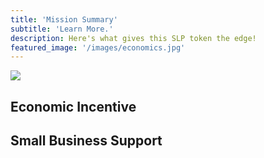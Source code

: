 ```yaml
---
title: 'Mission Summary'
subtitle: 'Learn More.'
description: Here's what gives this SLP token the edge!
featured_image: '/images/economics.jpg'
---
```


![](/images/purchasing.jpg)

## Economic Incentive

## Small Business Support

